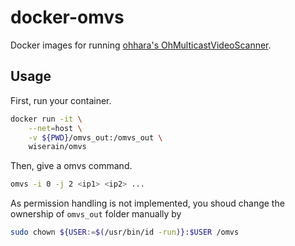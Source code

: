 # docker-omvs

Docker images for running [ohhara's OhMulticastVideoScanner](http://ohhara.sarang.net/omvs/).

## Usage

First, run your container.

```bash
docker run -it \
	--net=host \
	-v ${PWD}/omvs_out:/omvs_out \
	wiserain/omvs
```

Then, give a omvs command.

```bash
omvs -i 0 -j 2 <ip1> <ip2> ...
```

As permission handling is not implemented, you shoud change the ownership of ```omvs_out``` folder manually by

```bash
sudo chown ${USER:=$(/usr/bin/id -run)}:$USER /omvs
```
